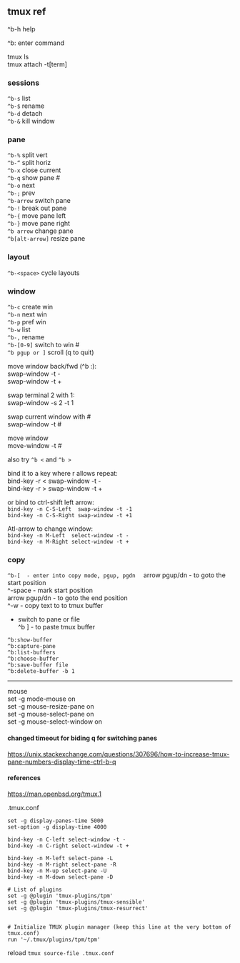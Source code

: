 ## tmux ref

^b-h     help

^b:        enter command

tmux ls  
tmux attach -t[term]  
   
### sessions  
`^b-s`     list  
`^b-$`     rename  
`^b-d`     detach  
`^b-&`     kill window  
  
### pane  
`^b-%`     split vert  
`^b-“`     split horiz  
`^b-x`     close current  
`^b-q`     show pane #  
`^b-o`     next   
`^b-;`     prev  
`^b-arrow` switch pane  
`^b-!`     break out pane  
`^b-{`     move pane left  
`^b-}`     move pane right  
`^b arrow`  change pane  
`^b[alt-arrow]`     resize pane  
  
### layout  
`^b-<space>`    cycle layouts  

### window 
`^b-c`     create win  
`^b-n`     next win  
`^b-p`     pref win  
`^b-w`     list  
`^b-,`     rename  
`^b-[0-9]` switch to win #  
`^b pgup or ]`  scroll (q to quit)  
  
move window back/fwd  (^b :):  
swap-window -t -  
swap-window -t +  
  
swap terminal 2 with 1:  
swap-window -s 2 -t 1  
  
swap current window with #  
swap-window -t #  

move window  
move-window -t #  

also try `^b <` and `^b >`

  
bind it to a key where r allows repeat:  
bind-key -r < swap-window -t -  
bind-key -r > swap-window -t +  
  
or bind to ctrl-shift left arrow:  
`bind-key -n C-S-Left  swap-window -t -1`  
`bind-key -n C-S-Right swap-window -t +1`  
  
Atl-arrow to change window:  
`bind-key -n M-Left  select-window -t -`  
`bind-key -n M-Right select-window -t +`  

### copy  
```^b-[  - enter into copy mode, pgup, pgdn  ```
arrow pgup/dn - to goto the start position  
^-space - mark start position  
arrow pgup/dn - to goto the end position  
^-w - copy text to to tmux buffer  
- switch to pane or file  
^b ] - to paste tmux buffer   
  
`^b:show-buffer`  
`^b:capture-pane`  
`^b:list-buffers`  
`^b:choose-buffer`  
`^b:save-buffer file`  
`^b:delete-buffer -b 1`  
  
------------------------------------------------------  
mouse  
set -g mode-mouse on  
set -g mouse-resize-pane on  
set -g mouse-select-pane on  
set -g mouse-select-window on  
  
#### changed timeout for biding q for switching panes    
https://unix.stackexchange.com/questions/307696/how-to-increase-tmux-pane-numbers-display-time-ctrl-b-q   
  
  
  
#### references   

https://man.openbsd.org/tmux.1  

.tmux.conf
```tmux
set -g display-panes-time 5000
set-option -g display-time 4000

bind-key -n C-left select-window -t -
bind-key -n C-right select-window -t +

bind-key -n M-left select-pane -L
bind-key -n M-right select-pane -R
bind-key -n M-up select-pane -U
bind-key -n M-down select-pane -D

# List of plugins
set -g @plugin 'tmux-plugins/tpm'
set -g @plugin 'tmux-plugins/tmux-sensible'
set -g @plugin 'tmux-plugins/tmux-resurrect'


# Initialize TMUX plugin manager (keep this line at the very bottom of tmux.conf)
run '~/.tmux/plugins/tpm/tpm'
```

reload ```tmux source-file .tmux.conf```
